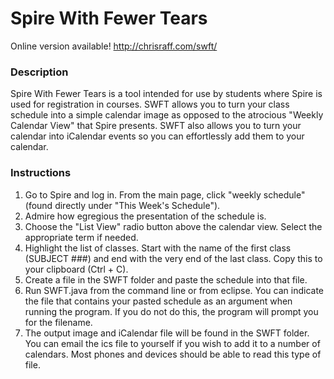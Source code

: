 # Spire With Fewer Tears

Online version available!
http://chrisraff.com/swft/

### Description
Spire With Fewer Tears is a tool intended for use by students where Spire is used for registration in courses. SWFT allows you to turn your class schedule into a simple calendar image as opposed to the atrocious "Weekly Calendar View" that Spire presents. SWFT also allows you to turn your calendar into iCalendar events so you can effortlessly add them to your calendar.

### Instructions
1. Go to Spire and log in. From the main page, click "weekly schedule" (found directly under "This Week's Schedule").
2. Admire how egregious the presentation of the schedule is.
3. Choose the "List View" radio button above the calendar view. Select the appropriate term if needed.
4. Highlight the list of classes. Start with the name of the first class (SUBJECT ###) and end with the very end of the last class. Copy this to your clipboard (Ctrl + C).
5. Create a file in the SWFT folder and paste the schedule into that file.
6. Run SWFT.java from the command line or from eclipse. You can indicate the file that contains your pasted schedule as an argument when running the program. If you do not do this, the program will prompt you for the filename.
7. The output image and iCalendar file will be found in the SWFT folder. You can email the ics file to yourself if you wish to add it to a number of calendars. Most phones and devices should be able to read this type of file.
